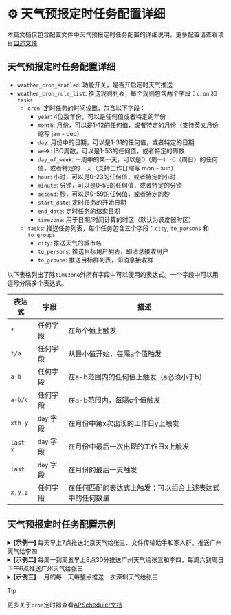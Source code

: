 # ⚙️ 天气预报定时任务配置详细

本篇文档仅包含配置文件中天气预报定时任务配置的详细说明，更多配置请查看项目[自述文件](../README.md#配置文件)

## 天气预报定时任务配置详细

- `weather_cron_enabled`: 功能开关，是否开启定时天气推送
- `weather_cron_rule_list`: 推送规则列表，每个规则包含两个字段：`cron` 和 `tasks`
  - `cron`: 定时任务的时间设置，包含以下字段：
    - `year`: 4位数年份，可以是任何值或者特定的年份
    - `month`: 月份，可以是1-12的任何值，或者特定的月份（支持英文月份缩写 jan - dec）
    - `day`: 月份中的日期，可以是1-31的任何值，或者特定的日期
    - `week`: ISO周数，可以是1-53的任何值，或者特定的周数
    - `day_of_week`: 一周中的某一天，可以是0（周一）-6（周日）的任何值，或者特定的一天（支持工作日缩写 mon - sun）
    - `hour`: 小时，可以是0-23的任何值，或者特定的小时
    - `minute`: 分钟，可以是0-59的任何值，或者特定的分钟
    - `second`: 秒，可以是0-59的任何值，或者特定的秒
    - `start_date`: 定时任务的开始日期
    - `end_date`: 定时任务的结束日期
    - `timezone`: 用于日期/时间计算的时区（默认为调度器时区）
  - `tasks`: 推送任务列表，每个任务包含三个字段：`city`, `to_persons` 和 `to_groups`
    - `city`: 推送天气的城市名
    - `to_persons`: 推送目标用户列表，即消息接收用户
    - `to_groups`: 推送目标群列表，即消息接收群

以下表格列出了除`timezone`外所有字段中可以使用的表达式。一个字段中可以用逗号分隔多个表达式。

| 表达式 | 字段 | 描述 |
| --- | --- | --- |
| `*` | 任何字段 | 在每个值上触发 |
| `*/a` | 任何字段 | 从最小值开始，每隔a个值触发 |
| `a-b` | 任何字段 | 在a-b范围内的任何值上触发（a必须小于b） |
| `a-b/c` | 任何字段 | 在a-b范围内，每隔c个值触发 |
| `xth y` | `day` 字段 | 在月份中第x次出现的工作日y上触发 |
| `last x` | `day` 字段 | 在月份中最后一次出现的工作日x上触发 |
| `last` | `day` 字段 | 在月份的最后一天触发 |
| `x,y,z` | 任何字段 | 在任何匹配的表达式上触发；可以组合上述表达式中的任何数量 |

## 天气预报定时任务配置示例

<details>
<summary>
<b>[示例一]</b> 每天早上7点推送北京天气给张三、文件传输助手和家人群，推送广州天气给李四
</summary>

```ini
weather_cron_rule_list = [ {
    "cron": {
      "year": "*",
      "month": "*",
      "day": "*",
      "week": "*",
      "day_of_week": "*",
      "hour": "7",
      "minute": "0",
      "second": "0",
      "start_date": null,
      "end_date": null,
      "timezone": "Asia/Shanghai"
    },
    "tasks": [ {
      "city": "北京",
      "to_persons": ["张三", "文件传输助手"],
      "to_groups": ["家人群"]
    }, {
      "city": "广州",
      "to_persons": ["李四"],
      "to_groups": []
    } ]
  } ]
```

</details>

<details>
<summary>
<b>[示例二]</b> 每周一到周五早上8点30分推送广州天气给张三和李四，每周六到周日下午6点推送广州天气给张三
</summary>

```ini
weather_cron_rule_list = [ {
    "cron": {
      "year": "*",
      "month": "*",
      "day": "*",
      "week": "*",
      "day_of_week": "1-5",
      "hour": "8",
      "minute": "30",
      "second": "0",
      "start_date": null,
      "end_date": null,
      "timezone": "Asia/Shanghai"
    },
    "tasks": [ {
      "city": "广州",
      "to_persons": ["张三", "李四"],
      "to_groups": []
    } ]
  }, {
    "cron": {
      "year": "*",
      "month": "*",
      "day": "*",
      "week": "*",
      "day_of_week": "6,0",
      "hour": "18",
      "minute": "0",
      "second": "0",
      "start_date": null,
      "end_date": null,
      "timezone": "Asia/Shanghai"
    },
    "tasks": [ {
      "city": "广州",
      "to_persons": ["张三"],
      "to_groups": []
    } ]
  } ]
```

</details>

<details>
<summary>
<b>[示例三]</b> 一月的每一天每整点推送一次深圳天气给张三
</summary>

```ini
weather_cron_rule_list = [ {
    "cron": {
      "year": "*",
      "month": "1",
      "day": "*",
      "week": "*",
      "day_of_week": "*",
      "hour": "*",
      "minute": "0",
      "second": "0",
      "start_date": null,
      "end_date": null,
      "timezone": "Asia/Shanghai"
    },
    "tasks": [ {
      "city": "深圳",
      "to_persons": ["张三"],
      "to_groups": []
    } ]
  } ]
```

</details>

> [!TIP]
> 更多关于`cron`定时器查看[APScheduler文档](https://apscheduler.readthedocs.io/en/3.x/modules/triggers/cron.html)
